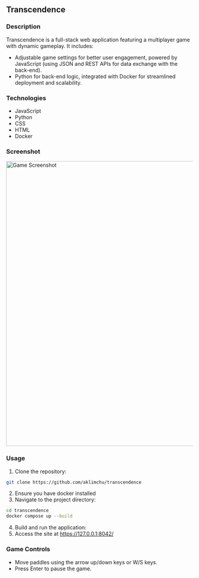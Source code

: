 ## Transcendence                                        
### Description
Transcendence is a full-stack web application featuring a multiplayer game with dynamic gameplay. It includes:
- Adjustable game settings for better user engagement, powered by JavaScript (using JSON and REST APIs for data exchange with the back-end).
- Python for back-end logic, integrated with Docker for streamlined deployment and scalability.

### Technologies

- JavaScript
- Python
- CSS
- HTML
- Docker

### Screenshot
<img width="1366" height="768" alt="Game Screenshot" src="https://github.com/user-attachments/assets/9de7806b-f85f-49e5-af0c-8ae7e1ef8ef6" />

### Usage
1. Clone the repository:
```bash
git clone https://github.com/aklimchu/transcendence
```
2. Ensure you have docker installed
3. Navigate to the project directory:
```bash
cd transcendence
docker compose up --build
```
4. Build and run the application:
5. Access the site at https://127.0.0.1:8042/

### Game Controls
- Move paddles using the arrow up/down keys or W/S keys.
- Press Enter to pause the game.

